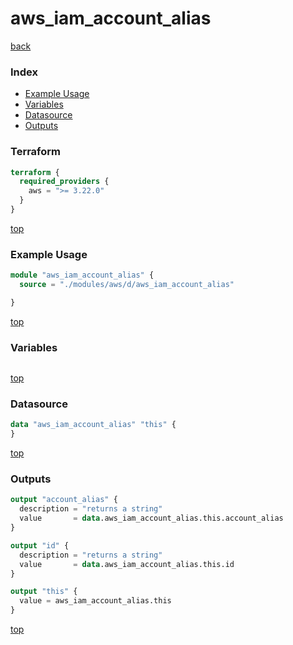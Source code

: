# aws_iam_account_alias

[back](../aws.md)

### Index

- [Example Usage](#example-usage)
- [Variables](#variables)
- [Datasource](#datasource)
- [Outputs](#outputs)

### Terraform

```terraform
terraform {
  required_providers {
    aws = ">= 3.22.0"
  }
}
```

[top](#index)

### Example Usage

```terraform
module "aws_iam_account_alias" {
  source = "./modules/aws/d/aws_iam_account_alias"

}
```

[top](#index)

### Variables

```terraform
```

[top](#index)

### Datasource

```terraform
data "aws_iam_account_alias" "this" {
}
```

[top](#index)

### Outputs

```terraform
output "account_alias" {
  description = "returns a string"
  value       = data.aws_iam_account_alias.this.account_alias
}

output "id" {
  description = "returns a string"
  value       = data.aws_iam_account_alias.this.id
}

output "this" {
  value = aws_iam_account_alias.this
}
```

[top](#index)